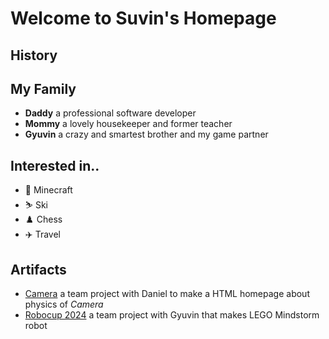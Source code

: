 # Welcome to Suvin's Homepage

## History

## My Family

- **Daddy** a professional software developer 
- **Mommy** a lovely housekeeper and former teacher
- **Gyuvin** a crazy and smartest brother and my game partner

## Interested in..

- 👾 Minecraft
- ⛷️ Ski
- ♟️ Chess
- ✈️ Travel

## Artifacts
- [Camera](NKG/Klasse7/Kamera.html) a team project with Daniel to make a HTML homepage about physics of *Camera*
- [Robocup 2024](Rocci/Robocup2024.html) a team project with Gyuvin that makes LEGO Mindstorm robot
